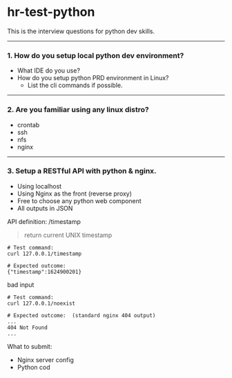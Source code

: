 # hr-test-python

This is the interview questions for python dev skills.

---
### 1. How do you setup local python dev environment?  
- What IDE do you use?
- How do you setup python PRD environment in Linux?
  - List the cli commands if possible.

---
### 2. Are you familiar using any linux distro?
- crontab
- ssh
- nfs
- nginx

---
### 3. Setup a RESTful API with python & nginx.
- Using localhost
- Using Nginx as the front (reverse proxy)
- Free to choose any python web component
- All outputs in JSON

API definition: /timestamp
> return current UNIX timestamp
```
# Test command:
curl 127.0.0.1/timestamp

# Expected outcome:
{"timestamp":1624900201}
```
bad input
```
# Test command:
curl 127.0.0.1/noexist

# Expected outcome:  (standard nginx 404 output)
... 
404 Not Found 
...
```


What to submit:
- Nginx server config
- Python cod
